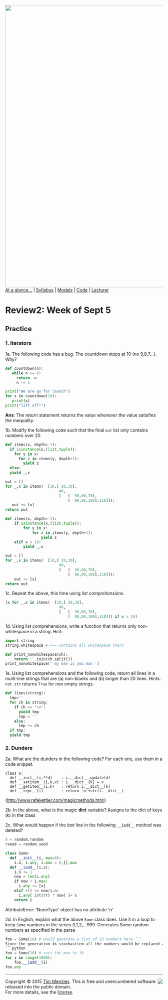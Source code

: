 [<img width=900 src="https://raw.githubusercontent.com/txt/mase/master/img/banner1.png">](https://github.com/txt/mase/blob/master/README.md)   
[At a glance...](https://github.com/txt/mase/blob/master/OVERVIEW.md) |
[Syllabus](https://github.com/txt/mase/blob/master/SYLLABUS.md) |
[Models](https://github.com/txt/mase/blob/master/MODELS.md) |
[Code](https://github.com/txt/mase/tree/master/src) |
[Lecturer](http://menzies.us) 


# Review2: Week of Sept 5

##  Practice

### 1. Iterators

1a. The following code has a bug. The countdown stops at 10 (no 9,8,7...). Why?

```python
def countdown(n):
   while n >= 0:
     return  n
     n -= 1

print("We are go for launch")
for x in countdown(10):
   print(x)
print("lift off!")
```
**Ans**: The return statement returns the value whenever the value satisfies the inequality.

1b. Modify the following code such that the final `out` list
only contains numbers over 20

```python
def items(x, depth=-1):
  if isinstance(x,(list,tuple)):
    for y in x:
      for z in items(y, depth+1):
        yield z
  else:
  yield _,x

out = []
for _,x in items(  [10,[ 20,30],
                        40,
                        [   (  50,60,70),
                            [  80,90,100],110]]):
   out += [x]
return out
``` 

```python
def items(x, depth=-1):
    if isinstance(x,(list,tuple)):
        for y in x:
            for z in items(y, depth+1):
                yield z
    elif x > 10:
        yield _,x

out = []
for _,x in items(  [10,[ 20,30],
                        40,
                        [   (  50,60,70),
                            [  80,90,100],110]]):
    out += [x]
return out
```
1c. Repeat the above, this time using _list comprehensions_.
```python
[x for _,x in items(  [10,[ 20,30],
                        40,
                        [   (  50,60,70),
                            [  80,90,100],110]]) if x > 10]
```
1d. Using list comprehensions, write a function that returns only non-whitespace
in a string. Hint:

```python
import string
string.whitespace # <== contains all whitespace chars
```
```python
def print_nonwhitespace(ch):
    return ''.join(ch.split())
print_nonwhitespace(' my man is you man ')
```

1e. Using list comprehensions and the following code,
return all lines in a multi-line
strings that  are (a) non-blanks and (b) longer than 20
lines. Hints: `not str` returns `True` for non empty strings.

```python
def lines(string):
  tmp=''
  for ch in string: 
    if ch == "\n":
      yield tmp
      tmp = ''
    else:
      tmp += ch 
  if tmp:
  yield tmp
```
  
### 2. Dunders


2a. What are the dunders in the following code? For each one,
use them in a code snippet.

```
class o:
  def __init__(i,**d)    : i.__dict__.update(d)
  def __setitem__(i,k,v) : i.__dict__[k] = v
  def __getitem__(i,k)   : return i.__dict__[k]
  def __repr__(i)        : return 'o'+str(i.__dict__)
```
(http://www.rafekettler.com/magicmethods.html)

2b. In the above, what is the magic __dict__ variable?
Assigns to the dict of keys (k) in the class

2c. What would happen if the _last line_ in the following `__iadd__` method
was deleted?
```python
r = random.random
rseed = random.seed

class Some:
  def __init__(i, max=8): 
    i.n, i.any, i.max = 0,[],max
  def __iadd__(i,x):
    i.n += 1
    now = len(i.any)
    if now < i.max:    
      i.any += [x]
    elif r() <= now/i.n:
      i.any[ int(r() * now) ]= x 
    return i
```	
AttributeError: 'NoneType' object has no attribute 'n'

2d. In English, explain what the above `Some` class  does. Use it in a loop
to keep `Some` numbers in the series 0,1,2,...999.
Generates Some random numbers as specified in the parse
```python
foo = Some(10) # would generate a list of 10 numbers here ```
Since the generation is stochasticm all the numbers would be replaced according to some random probability.
```python
foo = Some(10) # sets the max to 10
for i in range(1000):
    foo.__iadd__(i)
foo.any
```
_________

<img align=right src="https://raw.githubusercontent.com/txt/mase/master/img/pd-icon.png">Copyright © 2015 [Tim Menzies](http://menzies.us).
This is free and unencumbered software released into the public domain.   
For more details, see the [license](https://github.com/txt/mase/blob/master/LICENSE.md).

